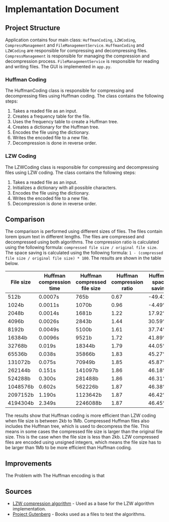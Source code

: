 # Implemantation Document

## Project Structure

Application contains four main class: `HuffmanCoding`, `LZWCoding`, `CompressManagement` and `FileManagementService`. `HuffmanCoding` and `LZWCoding` are responsible for compressing and decompressing files. `CompressManagement` is responsible for managing the compression and decompression process. `FileManagementService` is responsible for reading and writing files. The GUI is implemented in `app.py`.

### Huffman Coding

The HuffmanCoding class is responsible for compressing and decompressing files using Huffman coding. The class contains the following steps:

1. Takes a readed file as an input.
2. Creates a frequency table for the file.
3. Uses the frequency table to create a Huffman tree.
4. Creates a dictionary for the Huffman tree.
5. Encodes the file using the dictionary.
6. Writes the encoded file to a new file.
7. Decompression is done in reverse order.

### LZW Coding

The LZWCoding class is responsible for compressing and decompressing files using LZW coding. The class contains the following steps:

1. Takes a readed file as an input.
2. Initializes a dictionary with all possible characters.
3. Encodes the file using the dictionary.
4. Writes the encoded file to a new file.
5. Decompression is done in reverse order.

## Comparison

The comparison is performed using different sizes of files. The files contain lorem ipsum text in different lengths. The files are compressed and decompressed using both algorithms. The compression ratio is calculated using the following formula: `compressed file size / original file size`. The space saving is calculated using the following formula: `1 - (compressed file size / original file size) * 100`. The results are shown in the table below.

| File size | Huffman compression time | Huffman compressed file size | Huffman compression ratio | Huffman space saving | Huffman decompression time | LZW compression time | LZW compressed file size | LZW compression ratio | LZW space saving | LZW decompression time |
| --------- | ------------------------ | ---------------------------- | ------------------------- | -------------------- | -------------------------- | -------------------- | ------------------------ | --------------------- | ---------------- | ---------------------- |
| 512b      | 0.0007s                  | 765b                         | 0.67                      | -49.41%              | 0.0008s                    | 0.00033s             | 1296b                    | 0.40                  | -153.13%         | 0.0003s                |
| 1024b     | 0.0011s                  | 1070b                        | 0.96                      | -4.49%               | 0.0014s                    | 0.00055s             | 2228b                    | 0.46                  | -117.60%         | 0.0003s                |
| 2048b     | 0.0014s                  | 1681b                        | 1.22                      | 17.92%               | 0.0028s                    | 0.0010s              | 3780b                    | 0.54                  | -84.57%          | 0.0006s                |
| 4096b     | 0.0026s                  | 2843b                        | 1.44                      | 30.59%               | 0.0059s                    | 0.0018s              | 6524b                    | 0.63                  | -59.28%          | 0.0012s                |
| 8192b     | 0.0049s                  | 5100b                        | 1.61                      | 37.74%               | 0.011s                     | 0.0033s              | 11148b                   | 0.73                  | -36.08%          | 0.0017s                |
| 16384b    | 0.0096s                  | 9521b                        | 1.72                      | 41.89%               | 0.022s                     | 0.0064s              | 18592b                   | 0.88                  | -13.48%          | 0.0028s                |
| 32768b    | 0.019s                   | 18344b                       | 1.79                      | 44.05%               | 0.044s                     | 0.012s               | 30672b                   | 1.07                  | 6.40%            | 0.0044s                |
| 65536b    | 0.038s                   | 35866b                       | 1.83                      | 45.27%               | 0.088s                     | 0.024s               | 51228b                   | 1.28                  | 21.83%           | 0.0079s                |
| 131072b   | 0.075s                   | 70949b                       | 1.85                      | 45.87%               | 0.179s                     | 0.049s               | 89324b                   | 1.47                  | 31.85%           | 0.014s                 |
| 262144b   | 0.151s                   | 141097b                      | 1.86                      | 46.18%               | 0.356s                     | 0.089s               | 162008b                  | 1.62                  | 38.20%           | 0.024s                 |
| 524288b   | 0.300s                   | 281488b                      | 1.86                      | 46.31%               | 0.703s                     | 0.207s               | 299232b                  | 1.75                  | 42.92%           | 0.050s                 |
| 1048576b  | 0.602s                   | 562226b                      | 1.87                      | 46.38%               | 1.402s                     | 0.436s               | 556516b                  | 1.88                  | 46.93%           | 0.107s                 |
| 2097152b  | 1.190s                   | 1123642b                     | 1.87                      | 46.42%               | 2.796s                     | 0.737s               | 1035168b                 | 2.03                  | 50.63%           | 0.171s                 |
| 4194304b  | 2.349s                   | 2246088b                     | 1.87                      | 46.45%               | 5.504s                     | 1.552s               | 1919708b                 | 2.18                  | 54.23%           | 0.345s                 |

The results show that Huffman coding is more efficient than LZW coding when file size is between 2kb to 1Mb. Compressed Huffman files also includes the Huffman tree, which is used to decompress the file. This means in some cases the compressed file size is larger than the original file size. This is the case when the file size is less than 2kb. LZW compressed files are encoded using unsigned integers, which means the file size has to be larger than 1Mb to be more efficient than Huffman coding.

## Improvements

The Problem with The Huffman encoding is that

## Sources

- [LZW compression algorithm](https://rosettacode.org/wiki/LZW_compression#Python) - Used as a base for the LZW algorithm implementation.
- [Project Gutenberg](https://www.gutenberg.org) - Books used as a files to test the algorithms.
